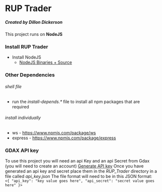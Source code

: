 # RUP Trader
##### Created by Dillon Dickerson

This project runs on __NodeJS__

### Install RUP Trader
* Install NodeJS
    * [NodeJS Binaries + Source](https://nodejs.org/en/download/)
### Other Dependencies
###### shell file
* run the _install-depends.*_ file to install all npm packages that are required
###### install individually
* ws - https://www.npmjs.com/package/ws
* express - https://www.npmjs.com/package/express

### GDAX API key
To use this project you will need an api Key and an api Secret from Gdax (you will need to create an account)
[Generate API key](https://www.gdax.com/settings/api)
Once you have generated an api key and secret place them in the _RUP_Trader_ directory in a file called _api_key.json_
The file format will need to be in this JSON format:
`<{
    "api_key": "key value goes here",
    "api_secret": "secret value goes here"
}>`
